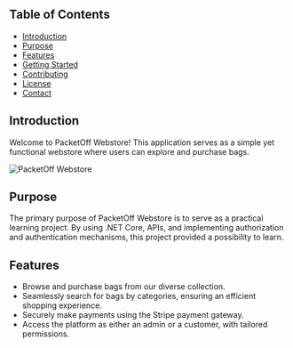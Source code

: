 ## Table of Contents

- [Introduction](#introduction)
- [Purpose](#purpose)
- [Features](#features)
- [Getting Started](#getting-started)
- [Contributing](#contributing)
- [License](#license)
- [Contact](#contact)

## Introduction

Welcome to PacketOff Webstore! This application serves as a simple yet functional webstore where users can explore and purchase bags.

![PacketOff Webstore](website-screenshot.png)

## Purpose

The primary purpose of PacketOff Webstore is to serve as a practical learning project. By using .NET Core, APIs, and implementing authorization and authentication mechanisms, this project provided a possibility to learn.

## Features

- Browse and purchase bags from our diverse collection.
- Seamlessly search for bags by categories, ensuring an efficient shopping experience.
- Securely make payments using the Stripe payment gateway.
- Access the platform as either an admin or a customer, with tailored permissions.


